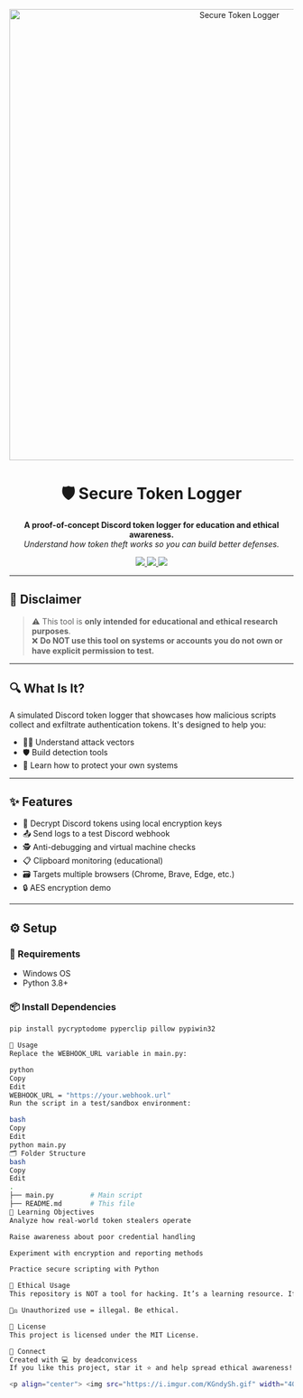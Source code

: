 <p align="center">
  <img src="https://i.imgur.com/vdks5Ui.png" alt="Secure Token Logger" width="800"/>
</p>

<h1 align="center">🛡️ Secure Token Logger</h1>

<p align="center">
  <b>A proof-of-concept Discord token logger for education and ethical awareness.</b><br>
  <i>Understand how token theft works so you can build better defenses.</i>
</p>

<p align="center">
  <a href="https://github.com/deadconvicess/Discord-Token-Logger/stargazers">
    <img src="https://img.shields.io/github/stars/deadconvicess/Discord-Token-Logger?color=yellow&style=for-the-badge"/>
  </a>
  <a href="https://github.com/deadconvicess/Discord-Token-Logger/issues">
    <img src="https://img.shields.io/github/issues/deadconvicess/Discord-Token-Logger?color=blue&style=for-the-badge"/>
  </a>
  <a href="https://github.com/deadconvicess/Discord-Token-Logger/blob/main/LICENSE">
    <img src="https://img.shields.io/github/license/deadconvicess/Discord-Token-Logger?color=green&style=for-the-badge"/>
  </a>
</p>

---

## 🚨 Disclaimer

> ⚠️ This tool is **only intended for educational and ethical research purposes**.  
> ❌ **Do NOT use this tool on systems or accounts you do not own or have explicit permission to test.**

---

## 🔍 What Is It?

A simulated Discord token logger that showcases how malicious scripts collect and exfiltrate authentication tokens. It's designed to help you:

- 👨‍💻 Understand attack vectors
- 🛡️ Build detection tools
- 🧠 Learn how to protect your own systems

---

## ✨ Features

- 🔐 Decrypt Discord tokens using local encryption keys
- 📤 Send logs to a test Discord webhook
- 🕵️ Anti-debugging and virtual machine checks
- 📋 Clipboard monitoring (educational)
- 🗃️ Targets multiple browsers (Chrome, Brave, Edge, etc.)
- 🔒 AES encryption demo

---

## ⚙️ Setup

### 🧾 Requirements

- Windows OS
- Python 3.8+

### 📦 Install Dependencies

```bash
pip install pycryptodome pyperclip pillow pypiwin32

🚀 Usage
Replace the WEBHOOK_URL variable in main.py:

python
Copy
Edit
WEBHOOK_URL = "https://your.webhook.url"
Run the script in a test/sandbox environment:

bash
Copy
Edit
python main.py
🗂️ Folder Structure
bash
Copy
Edit
.
├── main.py         # Main script
├── README.md       # This file
🧠 Learning Objectives
Analyze how real-world token stealers operate

Raise awareness about poor credential handling

Experiment with encryption and reporting methods

Practice secure scripting with Python

🧪 Ethical Usage
This repository is NOT a tool for hacking. It’s a learning resource. If you find real vulnerabilities while studying similar behavior, report them responsibly.

👨‍⚖️ Unauthorized use = illegal. Be ethical.

📜 License
This project is licensed under the MIT License.

💬 Connect
Created with 💻 by deadconvicess
If you like this project, star it ⭐ and help spread ethical awareness!

<p align="center"> <img src="https://i.imgur.com/KGndySh.gif" width="400" /> </p> ```
